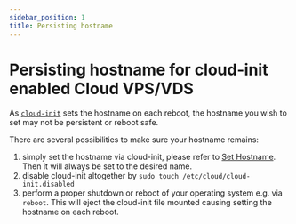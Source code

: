 ```yaml
---
sidebar_position: 1
title: Persisting hostname
---
```


# Persisting hostname for cloud-init enabled Cloud VPS/VDS

As [`cloud-init`](https://cloudinit.readthedocs.io/en/latest/) sets the hostname on each reboot, the hostname you wish to set may not be persistent or reboot safe.

There are several possibilities to make sure your hostname remains:

1. simply set the hostname via cloud-init, please refer to [Set Hostname](https://cloudinit.readthedocs.io/en/latest/topics/modules.html?highlight=hostname#set-hostname). Then it will always be set to the desired name.
2. disable cloud-init altogether by `sudo touch /etc/cloud/cloud-init.disabled`
3. perform a proper shutdown or reboot of your operating system e.g. via `reboot`. This will eject the cloud-init file mounted causing setting the hostname on each reboot.
